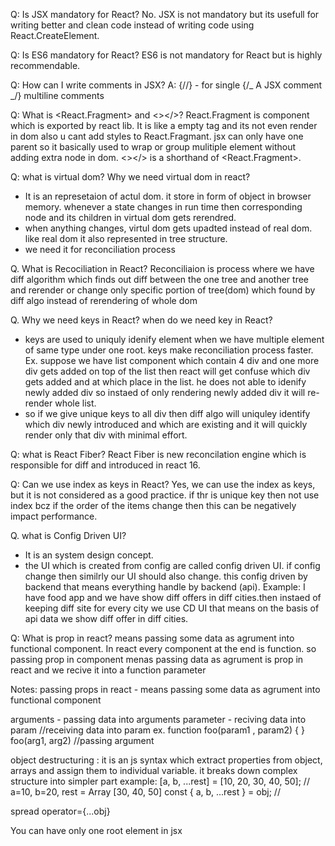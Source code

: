 Q: Is JSX mandatory for React?
No. JSX is not mandatory but its usefull for writing better and clean code instead of writing code using React.CreateElement.

Q: Is ES6 mandatory for React?
ES6 is not mandatory for React but is highly recommendable.

Q: How can I write comments in JSX?
A: {//} - for single
{/_ A JSX comment _/} multiline comments

Q: What is <React.Fragment> and <></>?
React.Fragment is component which is exported by react lib. It is like a empty tag and its not even render in dom also u cant add styles to React.Fragmant. jsx can only have one parent so it basically used to wrap or group mulitiple element without adding extra node in dom. <></> is a shorthand of <React.Fragment>.

Q: what is virtual dom? Why we need virtual dom in react?

- It is an represetaion of actul dom. it store in form of object in browser memory. whenever a state changes in run time then corresponding node and its children in virtual dom gets rerendred.
- when anything changes, virtul dom gets upadted instead of real dom. like real dom it also represented in tree structure.
- we need it for reconciliation process

Q. What is Recociliation in React?
Reconciliaion is process where we have diff algorithm which finds out diff between the one tree and another tree and rerender or change only specific portion of tree(dom) which found by diff algo instead of rerendering of whole dom

Q. Why we need keys in React? when do we need key in React?

- keys are used to uniquly idenify element when we have multiple element of same type under one root. keys make reconciliation process faster.
  Ex. suppose we have list component which contain 4 div and one more div gets added on top of the list then react will get confuse which div gets added and at which place in the list. he does not able to idenify newly added div so instaed of only rendering newly added div it will re-render whole list.
- so if we give unique keys to all div then diff algo will uniquley identify which div newly introduced and which are existing and it will quickly render only that div with minimal effort.

Q: what is React Fiber?
React Fiber is new reconcilation engine which is responsible for diff and introduced in react 16.

Q: Can we use index as keys in React?
Yes, we can use the index as keys, but it is not considered as a good practice. if thr is unique key then not use index bcz if the order of the items change then this can be negatively impact performance.

Q. what is Config Driven UI?

- It is an system design concept.
- the UI which is created from config are called config driven UI. if config change then similrly our UI should also change. this config driven by backend that means everything handle by backend (api).
  Example: I have food app and we have show diff offers in diff cities.then instaed of keeping diff site for every city we use CD UI that means on the basis of api data we show diff offer in diff cities.

Q: What is prop in react?
means passing some data as agrument into functional component. In react every component at the end is function. so passing prop in component menas passing data as agrument is prop in react and we recive it into a function parameter

Notes:
passing props in react - means passing some data as agrument into functional component

arguments - passing data into arguments
parameter - reciving data into param
//receiving data into param
ex. function foo(param1 , param2) { }
foo(arg1, arg2) //passing argument

object destructuring :
it is an js syntax which extract properties from object, arrays and assign them to individual variable. it breaks down complex structure into simpler part
example: [a, b, ...rest] = [10, 20, 30, 40, 50]; // a=10, b=20, rest = Array [30, 40, 50]
const { a, b, ...rest } = obj; //

spread operator={...obj}

You can have only one root element in jsx

